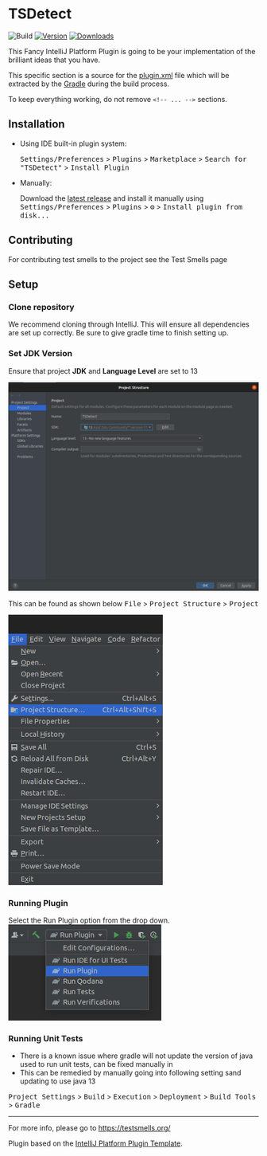 # TSDetect

![Build](https://github.com/TestSmells/TSDetect/workflows/Build/badge.svg)
[![Version](https://img.shields.io/jetbrains/plugin/v/PLUGIN_ID.svg)](https://plugins.jetbrains.com/plugin/PLUGIN_ID)
[![Downloads](https://img.shields.io/jetbrains/plugin/d/PLUGIN_ID.svg)](https://plugins.jetbrains.com/plugin/PLUGIN_ID)

[//]: # ()
[//]: # (## Template ToDo list)

[//]: # (- [x] Create a new [IntelliJ Platform Plugin Template][template] project.)

[//]: # (- [ ] Get familiar with the [template documentation][template].)

[//]: # (- [ ] Verify the [pluginGroup]&#40;/gradle.properties&#41;, [plugin ID]&#40;/src/main/resources/META-INF/plugin.xml&#41; and [sources package]&#40;/src/main/kotlin&#41;.)

[//]: # (- [ ] Review the [Legal Agreements]&#40;https://plugins.jetbrains.com/docs/marketplace/legal-agreements.html&#41;.)

[//]: # (- [ ] [Publish a plugin manually]&#40;https://plugins.jetbrains.com/docs/intellij/publishing-plugin.html?from=IJPluginTemplate&#41; for the first time.)

[//]: # (- [ ] Set the Plugin ID in the above README badges.)

[//]: # (- [ ] Set the [Deployment Token]&#40;https://plugins.jetbrains.com/docs/marketplace/plugin-upload.html&#41;.)

[//]: # (- [ ] Click the <kbd>Watch</kbd> button on the top of the [IntelliJ Platform Plugin Template][template] to be notified about releases containing new features and fixes.)

<!-- Plugin description -->
This Fancy IntelliJ Platform Plugin is going to be your implementation of the brilliant ideas that you have.

This specific section is a source for the [plugin.xml](/src/main/resources/META-INF/plugin.xml) file which will be extracted by the [Gradle](/build.gradle.kts) during the build process.

To keep everything working, do not remove `<!-- ... -->` sections. 
<!-- Plugin description end -->

## Installation

- Using IDE built-in plugin system:
  
  <kbd>Settings/Preferences</kbd> > <kbd>Plugins</kbd> > <kbd>Marketplace</kbd> > <kbd>Search for "TSDetect"</kbd> >
  <kbd>Install Plugin</kbd>
  
- Manually:

  Download the [latest release](https://github.com/TestSmells/TSDetect/releases/latest) and install it manually using
  <kbd>Settings/Preferences</kbd> > <kbd>Plugins</kbd> > <kbd>⚙️</kbd> > <kbd>Install plugin from disk...</kbd>

## Contributing
For contributing test smells to the project see the Test Smells page


## Setup

### Clone repository
We recommend cloning through IntelliJ. This will ensure all dependencies are set up correctly. Be sure to give gradle time to finish setting up. 

### Set JDK Version 
Ensure that project **JDK** and **Language Level** are set to 13

![Select Project Structure](Documentation/selectProjectStructure.png)

This can be found as shown below
<kbd>File</kbd> > <kbd>Project Structure</kbd> > <kbd>Project</kbd>

![Open Project Structre](Documentation/openPorjectStructure.png)

### Running Plugin
Select the Run Plugin option from the drop down. 
![Pasted image 20220407164839.png](Documentation/runPlugin.png)
 
### Running Unit Tests
- There is a known issue where gradle will not update the version of java used to run unit tests,
can be fixed manually in 
- This can be remedied by manually going into following setting sand updating to use java 13
  
<kbd>Project Settings</kbd> > <kbd>Build</kbd> > <kbd>Execution</kbd> > <kbd>Deployment</kbd> > <kbd>Build Tools</kbd> > <kbd>Gradle</kbd>

---

For more info, please go to https://testsmells.org/

Plugin based on the [IntelliJ Platform Plugin Template][template].

[template]: https://github.com/JetBrains/intellij-platform-plugin-template





